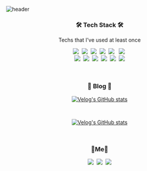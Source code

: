 ![header](https://capsule-render.vercel.app/api?type=soft&color=auto&height=150&section=header&text=DongjooKwak&fontSize=70&animation=twinkling)

<h3 align="center">🛠 Tech Stack 🛠</h3>
<p align="center"> Techs that I've used at least once </p>
<p align="center">
  <img src="https://img.shields.io/badge/Python-3766AB?style=flat-square&logo=Python&logoColor=white"/></a>&nbsp 
  <img src="https://img.shields.io/badge/Java-007396?style=flat-square&logo=Java&logoColor=white"/></a>&nbsp 
 <img src="https://img.shields.io/badge/Go-11B48A?style=flat-square&logo=Go&logoColor=white"/></a>&nbsp 
  <img src="https://img.shields.io/badge/Javascript-ffb13b?style=flat-square&logo=javascript&logoColor=white"/></a>&nbsp 
  <img src="https://img.shields.io/badge/HTML5-E34F26?style=flat-square&logo=HTML5&logoColor=white"/></a> &nbsp
  <img src="https://img.shields.io/badge/css-1572B6?style=flat-square&logo=css3&logoColor=white"/></a>&nbsp 
   <br>
   <img src="https://img.shields.io/badge/Oracle-F80000?style=flat-square&logo=Oracle&logoColor=white"/></a>&nbsp
    <img src="https://img.shields.io/badge/Mysql-E6B91E?style=flat-square&logo=MySql&logoColor=white"/></a>&nbsp 
    <!--<img src="https://img.shields.io/badge/MongoDB-47A248?style=flat-square&logo=MongoDB&logoColor=white"/></a>&nbsp -->
    <img src="https://img.shields.io/badge/React-61DAFB?style=flat-square&logo=React&logoColor=white"/></a>&nbsp 
  <img src="https://img.shields.io/badge/TensorFlow-FF6F00?style=flat-square&logo=TensorFlow&logoColor=white"/></a>&nbsp 
  <img src="https://img.shields.io/badge/Spring-6DB33F?style=flat-square&logo=Spring&logoColor=white"/></a>&nbsp 
 <img src="https://img.shields.io/badge/SpringBoot-6DB33F?style=flat-square&logo=SpringBoot&logoColor=white" />
 <br>
</p>

<br>
<h3 align="center">📌 Blog 📌</h3>

<div align="center" style="text-align:center">
  

  [![Velog's GitHub stats](https://velog-readme-stats.vercel.app/api?name=dongzooo&tag=%ED%8A%B8%EB%A0%88%EC%9D%B4%EB%94%A9%20%ED%94%84%EB%A1%9C%EA%B7%B8%EB%9E%A8)](https://velog.io/@dongzooo)
<!--   [![Velog's GitHub stats](https://velog-readme-stats.vercel.app/api?name=dongzooo)](https://velog.io/@dongzooo) -->
  
<br>
  
  [![Velog's GitHub stats](https://velog-readme-stats.vercel.app/api?name=dongzooo&tag=Robsten)](https://velog.io/@dongzooo)
   
<!--   [![Velog's GitHub stats](https://velog-readme-stats.vercel.app/api?name=dongzooo)](https://velog.io/@dongzooo) -->
  
</div>

<br>

<!-- <h3 align="center">💻 Stats 💻</h3>
  <div align="center" style="text-align:center">
  <a href="https://github.com/anuraghazra/github-readme-stats">
        <img align="center" src="https://github-readme-stats.vercel.app/api/top-langs/?username=dongzooo&layout=compact&theme=buefy&hide_border=true" />
    </a>
  <br><br>
  <a href="https://github.com/anuraghazra/github-readme-stats">
    <img align="center" src="https://github-readme-stats.vercel.app/api?username=dongzooo&show_icons=true&include_all_commits=true&theme=buefy&hide_border=true" alt="Anurag's github stats" /></a>  &nbsp &nbsp &nbsp
    
   <br>
  </div>

<br><br> -->
<h3 align="center">🌊Me🌊  </h3>
<p align="center">
   <a href="https://velog.io/@dongzooo"><img src="https://img.shields.io/badge/Tech%20Blog-11B48A?style=flat-square&logo=Vimeo&logoColor=white&link=https://velog.io/@dongzooo"/></a>&nbsp
  <a href="https://www.instagram.com/dong__zoo/"><img src="https://img.shields.io/badge/Instagram-E4405F?style=flat-square&logo=Instagram&logoColor=white&link=https://www.instagram.com/dong__zoo/"/></a>&nbsp
  <a href="mailto:dongju960@naver.com"><img src="https://img.shields.io/badge/Gmail-d14836?style=flat-square&logo=Gmail&logoColor=white&link=dongju960@naver.com"/></a>
</p>
<br>

